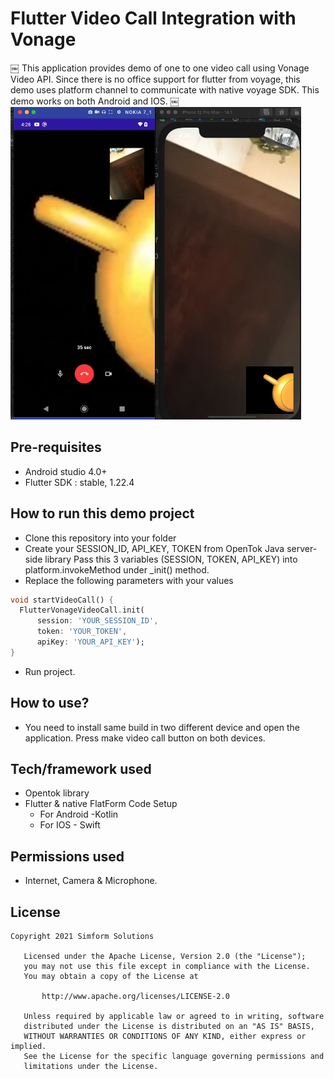 # Flutter Video Call Integration with Vonage
￼
This application provides demo of one to one video call using Vonage Video API.
Since there is no office support for flutter from voyage, this demo uses platform channel to communicate with native voyage SDK. This demo works on both Android and IOS.
￼
<br/>
<img src="sample.png" height="500px"/>
<br/>

## Pre-requisites
- Android studio 4.0+
- Flutter SDK :  stable, 1.22.4

## How to run this demo project
- Clone this repository into your folder
- Create your SESSION_ID, API_KEY, TOKEN from OpenTok Java server-side library
Pass this  3 variables (SESSION, TOKEN, API_KEY) into platform.invokeMethod  under  _init() method.
- Replace the following parameters with your values
```dart
void startVideoCall() {
  FlutterVonageVideoCall.init(
      session: 'YOUR_SESSION_ID',
      token: 'YOUR_TOKEN',
      apiKey: 'YOUR_API_KEY');
}
```
- Run project.


## How to use?
- You need to install same build in two different device and open the application. Press make video call button on both devices.

## Tech/framework used
- Opentok library
- Flutter & native FlatForm Code Setup 
    * For Android -Kotlin 
    * For IOS - Swift

## Permissions used
- Internet, Camera & Microphone.


## License
```
Copyright 2021 Simform Solutions

   Licensed under the Apache License, Version 2.0 (the "License");
   you may not use this file except in compliance with the License.
   You may obtain a copy of the License at

       http://www.apache.org/licenses/LICENSE-2.0

   Unless required by applicable law or agreed to in writing, software
   distributed under the License is distributed on an "AS IS" BASIS,
   WITHOUT WARRANTIES OR CONDITIONS OF ANY KIND, either express or implied.
   See the License for the specific language governing permissions and
   limitations under the License.
```
